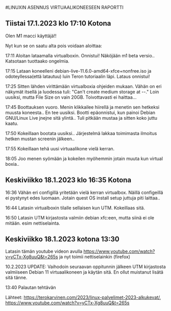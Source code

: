 #LINUXIN ASENNUS VIRTUAALIKONEESEEN RAPORTTI

## Tiistai 17.1.2023 klo 17:10 Kotona

Olen M1 macci käyttäjä!!

Nyt kun se on saatu alta pois voidaan aloittaa:

17:11 Aloitan lataamalla virtualboxin. Onnistui! Näköjään m1 beta versio.. Katsotaan tuottaako ongelmia.

17:15 Lataan koneelleni debian-live-11.6.0-amd64-xfce+nonfree.iso ja odoteyllessa(että latautuu) luin Teron tutoriaalin läpi. Lataus onnistui!

17:25 Sitten lähden virittämään virtualboxia ohjeiden mukaan. Vähän on eri näkymät itsellä ja luodessa tuli: "Can't create medium storage at --." Loin uusiksi, mutta File Size on vain 20GB. Toivottavasti ei haittaa...

17:45 Boottauksen vuoro. Menin klikkailee hiirellä ja menetin sen hetkeksi muusta koneesta.. En tee uusiksi. Bootti epäonnistui, kun painoi Debian GNU/Linux Live jnejne sitä ylintä.. Tuli pitkään mustaa ja sitten koko juttu kaatu. 


17:50 Kokeillaan bootata uusiksi.. Järjestelmä lakkaa toimimasta ilmoitus hetken mustan screenin jälkeen..

17:55 Kokeillaan tehä uusi virtuaalikone vielä kerran.

18:05 Joo menen syömään ja kokeilen myöhemmin jotain muuta kun virtual boxia..

## Keskiviikko 18.1.2023 klo 16:35 Kotona

16:36 Vähän eri configillä yritetään vielä kerran virtualbox. Näillä configeillä ei pystynyt edes luomaan. Jotain quest OS install setup juttuja piti laittaa..

16:44 Latasin virtualboxin tilalle sellaisen kun UTM. Kokeillaas sitä.

16:50 Latasin UTM kirjastosta valmiin debian xfc:een, mutta siinä ei ole mitään. esim nettiselainta.

## Keskiviikko 18.1.2023 kotona 13:30
Latasin tämän youtube videon avulla https://www.youtube.com/watch?v=yCTx-Xg8uuQ&t=265s ja nyt toimii nettiselainkin (firefox) 

10.2.2023 UPDATE: Vaihodoin seuraavan oppitunnin jälkeen UTM kirjastosta valmiiseen Debian 11 virtuaalikoneen ja käytän sitä. En ollut muistanut lisätä sitä tänne. 

13:40 Palautan tehtävän

Lähteet: https://terokarvinen.com/2023/linux-palvelimet-2023-alkukevat/, https://www.youtube.com/watch?v=yCTx-Xg8uuQ&t=265s




